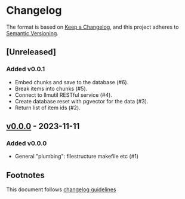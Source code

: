 # Changelog

The format is based on [Keep a Changelog](https://keepachangelog.com/en/1.0.0/),
and this project adheres to [Semantic Versioning](https://semver.org/spec/v2.0.0.html).

## [Unreleased]

### Added v0.0.1

- Embed chunks and save to the database (#6).
- Break items into chunks (#5).
- Connect to llmutil RESTful service (#4).
- Create database reset with pgvector for the data (#3).
- Return list of item ids (#2).


## [v0.0.0] - 2023-11-11

### Added v0.0.0

- General "plumbing": filestructure makefile etc (#1)

## Footnotes

This document follows [changelog guidelines]

[v0.0.0]: https://github.com/gnames/bhlquest/tree/v0.0.0

[#12]: https://codeberg.org/dimus/madcow/issues/12
[#11]: https://codeberg.org/dimus/madcow/issues/11
[#10]: https://codeberg.org/dimus/madcow/issues/10
[#9]: https://codeberg.org/dimus/madcow/issues/9
[#8]: https://codeberg.org/dimus/madcow/issues/8
[#7]: https://codeberg.org/dimus/madcow/issues/7
[#6]: https://codeberg.org/dimus/madcow/issues/6
[#5]: https://codeberg.org/dimus/madcow/issues/5
[#4]: https://codeberg.org/dimus/madcow/issues/4
[#3]: https://codeberg.org/dimus/madcow/issues/3
[#2]: https://codeberg.org/dimus/madcow/issues/2
[#1]: https://codeberg.org/dimus/madcow/issues/1

[changelog guidelines]: https://keepachangelog.com/en/1.0.0/
